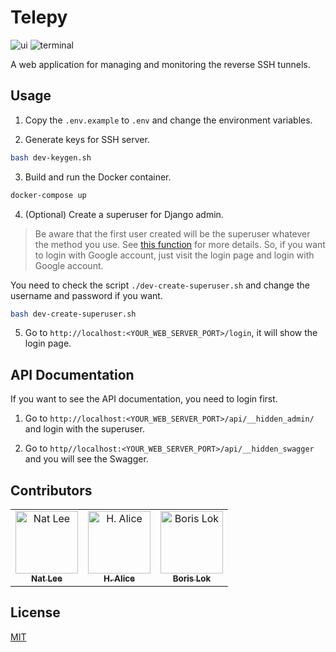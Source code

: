 # Telepy

![ui](https://i.imgur.com/tie5vrR.png)
![terminal](https://i.imgur.com/l6bx20q.png)

A web application for managing and monitoring the reverse SSH tunnels.

## Usage

1. Copy the `.env.example` to `.env` and change the environment variables.

2. Generate keys for SSH server.

```bash
bash dev-keygen.sh
```

3. Build and run the Docker container.

```bash
docker-compose up
```

4. (Optional) Create a superuser for Django admin.

> Be aware that the first user created will be the superuser whatever the method you use. See [this function](./src/user_management/signals.py) for more details.
> So, if you want to login with Google account, just visit the login page and login with Google account.

You need to check the script `./dev-create-superuser.sh` and change the username and password if you want.

```bash
bash dev-create-superuser.sh
```


5. Go to `http://localhost:<YOUR_WEB_SERVER_PORT>/login`, it will show the login page.

## API Documentation

If you want to see the API documentation, you need to login first.

1. Go to `http://localhost:<YOUR_WEB_SERVER_PORT>/api/__hidden_admin/` and login with the superuser.

2. Go to `http//localhost:<YOUR_WEB_SERVER_PORT>/api/__hidden_swagger` and you will see the Swagger.

## Contributors

<!-- ALL-CONTRIBUTORS-LIST:START - Do not remove or modify this section -->
<!-- prettier-ignore-start -->
<!-- markdownlint-disable -->
<table>
  <tbody>
    <tr>
      <td align="center"><a href="https://github.com/NatLee"><img src="https://avatars.githubusercontent.com/u/10178964?v=3?s=100" width="100px;" alt="Nat Lee"/><br /><sub><b>Nat Lee</b></sub></a></td>
      <td align="center"><a href="https://github.com/h-alice"><img src="https://avatars.githubusercontent.com/u/16372174?v=3?s=100" width="100px;" alt="H. Alice"/><br /><sub><b>H. Alice</b></sub></a></td>
      <td align="center"><a href="https://github.com/boris-lok"><img src="https://avatars.githubusercontent.com/u/77889460?v=3?s=100" width="100px;" alt="Boris Lok"/><br /><sub><b>Boris Lok</b></sub></a></td>
    </tr>
  </tbody>
</table>

<!-- markdownlint-restore -->
<!-- prettier-ignore-end -->

<!-- ALL-CONTRIBUTORS-LIST:END -->

## License

[MIT](./LICENSE)
